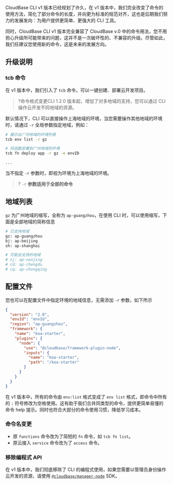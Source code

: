 CloudBase CLI v1 版本已经规划了许久，在 v1 版本中，我们完全改变了命令的使用方法，简化了部分命令的长度，并向更为标准的规范对齐，这也是后期我们努力的发展发向：为用户提供更简单、更强大的 CLI 工具。

同时，CloudBase CLI v1 版本完全兼容了 CloudBase v.0 中的命令用法，您不用担心升级所可能带来的问题，这并不是一次破坏性的、不兼容的升级。尽管如此，我们任建议您使用新的命令，这是未来的发展方向。

## 升级说明

### tcb 命令

在 v1 版本中，我们引入了 `tcb` 命令，可以一键创建、部署云开发项目。
>?命令格式变更CLI 1.2.0 版本起，增加了对多地域的支持，您可以通过 CLI 操作云开发不同地域的资源。

默认情况下，CLI 可以直接操作上海地域的环境，当您需要操作其他地域的环境时，请通过 `-r` 全局参数指定地域，例如：

```bash
# 展示出广州地域的环境列表
tcb env list -r gz

# 将函数部署到广州地域的环境
tcb fn deploy app -r gz -e envID

...
```

当不指定 `-r` 参数时，即视为环境为上海地域的环境。

>? `-r` **参数适用于全部的命令**

## 地域列表

`gz` 为广州地域的缩写，全称为 `ap-guangzhou`，在使用 CLI 时，可以使用缩写，下面是全部地域的简称信息

```bash
# 已支持地域
gz: ap-guangzhou
bj: ap-beijing
sh: ap-shanghai

# 可能会支持的地域
# nj: ap-nanjing
# cd: ap-chengdu
# cq: ap-chongqing
```

## 配置文件

您也可以在配置文件中指定环境的地域信息，无需添加 `-r` 参数，如下所示

```json
{
  "version": "2.0",
  "envId": "envId",
  "region": "ap-guangzhou",
  "framework": {
    "name": "koa-starter",
    "plugins": {
      "node": {
        "use": "@cloudbase/framework-plugin-node",
        "inputs": {
          "name": "koa-starter",
          "path": "/koa-starter"
        }
      }
    }
  }
}
```

在 v1 版本中，所有的命令由 `env:list` 格式变成了 `env list` 格式，即命令中所有的 `:` 符号修改为空格使用。这有助于我们合并同类型的命令，提供更简单易懂的命令 help 提示。同时也符合大部分的命令使用习惯，降低学习成本。

### 命令名变更

- 原 `functions` 命令改为了简短的 `fn` 命令，如 `tcb fn list`。
- 原云接入 `service` 命令改为了 `access` 命令。

### 移除编程式 API

在 v1 版本中，我们彻底移除了 CLI 的编程式使用，如果您需要以管理员身份操作云开发的资源，请使用 [`@cloudbase/manager-node`](https://docs.cloudbase.net/api-reference/manager/node/introduction.html) SDK。
